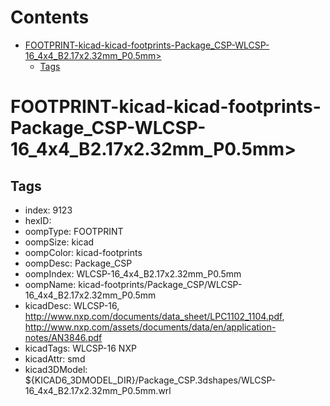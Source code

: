 



Contents
========

* [FOOTPRINT-kicad-kicad-footprints-Package_CSP-WLCSP-16_4x4_B2.17x2.32mm_P0.5mm>](#footprint-kicad-kicad-footprints-package_csp-wlcsp-16_4x4_b217x232mm_p05mm)
	* [Tags](#tags)

# FOOTPRINT-kicad-kicad-footprints-Package_CSP-WLCSP-16_4x4_B2.17x2.32mm_P0.5mm>

## Tags

- index: 9123
- hexID: 
- oompType: FOOTPRINT
- oompSize: kicad
- oompColor: kicad-footprints
- oompDesc: Package_CSP
- oompIndex: WLCSP-16_4x4_B2.17x2.32mm_P0.5mm
- oompName: kicad-footprints/Package_CSP/WLCSP-16_4x4_B2.17x2.32mm_P0.5mm
- kicadDesc: WLCSP-16, http://www.nxp.com/documents/data_sheet/LPC1102_1104.pdf, http://www.nxp.com/assets/documents/data/en/application-notes/AN3846.pdf
- kicadTags: WLCSP-16 NXP
- kicadAttr: smd
- kicad3DModel: ${KICAD6_3DMODEL_DIR}/Package_CSP.3dshapes/WLCSP-16_4x4_B2.17x2.32mm_P0.5mm.wrl
